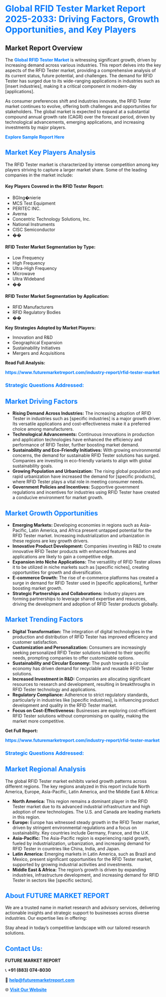 <h1 style="color: #007BFF;">Global RFID Tester Market Report 2025-2033: Driving Factors, Growth Opportunities, and Key Players</h1>

<section id="overview">
<h2>Market Report Overview</h2>
<p>The <a href="https://www.futuremarketreport.com/industry-report/rfid-tester-market" style="color: #007BFF; text-decoration: none;"><strong>Global RFID Tester Market</strong></a> is witnessing significant growth, driven by increasing demand across various industries. This report delves into the key aspects of the RFID Tester market, providing a comprehensive analysis of its current status, future potential, and challenges. The demand for RFID Tester has surged due to its wide-ranging applications in industries such as [insert industries], making it a critical component in modern-day [applications].</p>
<p>As consumer preferences shift and industries innovate, the RFID Tester market continues to evolve, offering both challenges and opportunities for stakeholders. The global market is expected to expand at a substantial compound annual growth rate (CAGR) over the forecast period, driven by technological advancements, emerging applications, and increasing investments by major players.</p>
</section>

<section id="overview">
<p><a href="https://www.futuremarketreport.com/request-sample/reportId=118124" style="color: #007BFF; text-decoration: none;"><strong>Explore Sample Report Here</strong></a></p>
</section>

<section id="key-players">
<h2 style="color: #007BFF;">Market Key Players Analysis</h2>
<p>The RFID Tester market is characterized by intense competition among key players striving to capture a larger market share. Some of the leading companies in the market include:</p>
<h4>Key Players Covered in the RFID Tester Report:</h4>
<ul><li>BGIng�nierie</li><li>MCS Test Equipment</li><li>PERITEC INC.</li><li>Averna</li><li>Concentric Technology Solutions, Inc.</li><li>National Instruments</li><li>CISC Semiconductor</li><li>��</li></ul>
<h4>RFID Tester Market Segmentation by Type:</h4>
<ul><li>Low Frequency</li><li>High Frequency</li><li>Ultra-High Frequency</li><li>Microwave</li><li>Ultra Wideband</li><li>��</li></ul>

<h4>RFID Tester Market Segmentation by Application:</h4>
<ul><li>RFID Manufacturers</li><li>RFID Regulatory Bodies</li><li>��</li></ul>
<p><strong>Key Strategies Adopted by Market Players:</strong></p>
<ul>
<li>Innovation and R&D</li>
<li>Geographical Expansion</li>
<li>Sustainability Initiatives</li>
<li>Mergers and Acquisitions</li>
</ul>
</section>

<section>
<p><strong>Read Full Analysis: </strong></p><a href="https://www.futuremarketreport.com/industry-report/rfid-tester-market" style="color: #007BFF; text-decoration: none;"><strong>https://www.futuremarketreport.com/industry-report/rfid-tester-market</strong></a>
<h3 style="color: #007BFF;">Strategic Questions Addressed:</h3>
</section>

<section id="driving-factors">
<h2 style="color: #007BFF;">Market Driving Factors</h2>
<ul>
<li><strong>Rising Demand Across Industries:</strong> The increasing adoption of RFID Tester in industries such as [specific industries] is a major growth driver. Its versatile applications and cost-effectiveness make it a preferred choice among manufacturers.</li>
<li><strong>Technological Advancements:</strong> Continuous innovations in production and application technologies have enhanced the efficiency and performance of RFID Tester, further boosting market demand.</li>
<li><strong>Sustainability and Eco-Friendly Initiatives:</strong> With growing environmental concerns, the demand for sustainable RFID Tester solutions has surged. Companies are investing in eco-friendly variants to align with global sustainability goals.</li>
<li><strong>Growing Population and Urbanization:</strong> The rising global population and rapid urbanization have increased the demand for [specific products], where RFID Tester plays a vital role in meeting consumer needs.</li>
<li><strong>Government Policies and Incentives:</strong> Supportive government regulations and incentives for industries using RFID Tester have created a conducive environment for market growth.</li>
</ul>
</section>

<section id="growth-opportunities">
<h2 style="color: #007BFF;">Market Growth Opportunities</h2>
<ul>
<li><strong>Emerging Markets:</strong> Developing economies in regions such as Asia-Pacific, Latin America, and Africa present untapped potential for the RFID Tester market. Increasing industrialization and urbanization in these regions are key growth drivers.</li>
<li><strong>Innovative Product Development:</strong> Companies investing in R&D to create innovative RFID Tester products with enhanced features and applications are likely to gain a competitive edge.</li>
<li><strong>Expansion into Niche Applications:</strong> The versatility of RFID Tester allows it to be utilized in niche markets such as [specific niches], creating opportunities for growth and diversification.</li>
<li><strong>E-commerce Growth:</strong> The rise of e-commerce platforms has created a surge in demand for RFID Tester used in [specific applications], further boosting market growth.</li>
<li><strong>Strategic Partnerships and Collaborations:</strong> Industry players are forming partnerships to leverage shared expertise and resources, driving the development and adoption of RFID Tester products globally.</li>
</ul>
</section>

<section id="trending-factors">
<h2 style="color: #007BFF;">Market Trending Factors</h2>
<ul>
<li><strong>Digital Transformation:</strong> The integration of digital technologies in the production and distribution of RFID Tester has improved efficiency and customer satisfaction.</li>
<li><strong>Customization and Personalization:</strong> Consumers are increasingly seeking personalized RFID Tester solutions tailored to their specific needs, prompting companies to offer customizable options.</li>
<li><strong>Sustainability and Circular Economy:</strong> The push towards a circular economy has driven demand for recyclable and reusable RFID Tester solutions.</li>
<li><strong>Increased Investment in R&D:</strong> Companies are allocating significant resources to research and development, resulting in breakthroughs in RFID Tester technology and applications.</li>
<li><strong>Regulatory Compliance:</strong> Adherence to strict regulatory standards, particularly in industries like [specific industries], is influencing product development and quality in the RFID Tester market.</li>
<li><strong>Focus on Cost-Effectiveness:</strong> Businesses are exploring cost-efficient RFID Tester solutions without compromising on quality, making the market more competitive.</li>
</ul>
</section>

<section>
<p><strong>Get Full Report: </strong></p><a href="https://www.futuremarketreport.com/industry-report/rfid-tester-market" style="color: #007BFF; text-decoration: none;"><strong>https://www.futuremarketreport.com/industry-report/rfid-tester-market</strong></a>
<h3 style="color: #007BFF;">Strategic Questions Addressed:</h3>
</section>


<section id="regional-analysis">
<h2 style="color: #007BFF;">Market Regional Analysis</h2>
<p>The global RFID Tester market exhibits varied growth patterns across different regions. The key regions analyzed in this report include North America, Europe, Asia-Pacific, Latin America, and the Middle East & Africa:</p>
<ul>
<li><strong>North America:</strong> This region remains a dominant player in the RFID Tester market due to its advanced industrial infrastructure and high adoption of new technologies. The U.S. and Canada are leading markets in this region.</li>
<li><strong>Europe:</strong> Europe has witnessed steady growth in the RFID Tester market, driven by stringent environmental regulations and a focus on sustainability. Key countries include Germany, France, and the U.K.</li>
<li><strong>Asia-Pacific:</strong> The Asia-Pacific region is experiencing rapid growth, fueled by industrialization, urbanization, and increasing demand for RFID Tester in countries like China, India, and Japan.</li>
<li><strong>Latin America:</strong> Emerging markets in Latin America, such as Brazil and Mexico, present significant opportunities for the RFID Tester market, supported by growing industrial activities and investments.</li>
<li><strong>Middle East & Africa:</strong> The region’s growth is driven by expanding industries, infrastructure development, and increasing demand for RFID Tester in sectors like [specific sectors].</li>
</ul>
</section>

<footer>
<h2 style="color: #007BFF;">About FUTURE MARKET REPORT</h2>
<p>We are a trusted name in market research and advisory services, delivering actionable insights and strategic support to businesses across diverse industries. Our expertise lies in offering:</p>

<p>Stay ahead in today’s competitive landscape with our tailored research solutions.</p>

<h2 style="color: #007BFF;">Contact Us:</h2>
<p><strong>FUTURE MARKET REPORT</strong></p>
<p>📞 <strong>+91 (883) 074-8030</strong></p>
<p>📧 <strong><a href="mailto:help@futuremarketreport.com" style="color: #007BFF;">help@futuremarketreport.com</a></strong></p>
<p>🌐 <strong><a href="https://www.futuremarketreport.com/" style="color: #007BFF;">Visit Our Website</a></strong></p>
</footer>
